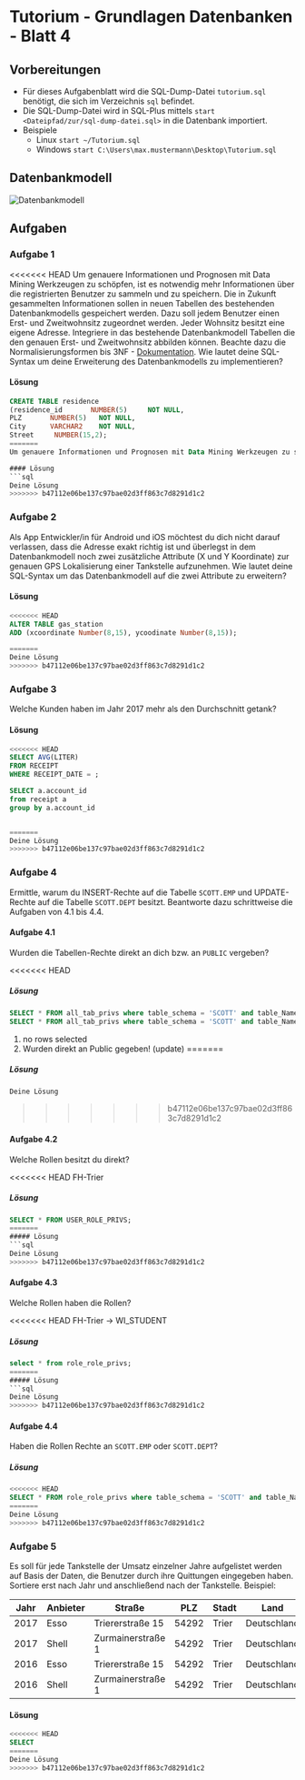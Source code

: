# Tutorium - Grundlagen Datenbanken - Blatt 4

## Vorbereitungen
* Für dieses Aufgabenblatt wird die SQL-Dump-Datei `tutorium.sql` benötigt, die sich im Verzeichnis `sql` befindet.
* Die SQL-Dump-Datei wird in SQL-Plus mittels `start <Dateipfad/zur/sql-dump-datei.sql>` in die Datenbank importiert.
* Beispiele
  * Linux `start ~/Tutorium.sql`
  * Windows `start C:\Users\max.mustermann\Desktop\Tutorium.sql`

## Datenbankmodell
![Datenbankmodell](./img/datamodler_schema.png)

## Aufgaben

### Aufgabe 1
<<<<<<< HEAD
Um genauere Informationen und Prognosen mit Data Mining Werkzeugen zu schöpfen, 
ist es notwendig mehr Informationen über die registrierten Benutzer zu sammeln und zu speichern. 
Die in Zukunft gesammelten Informationen sollen in neuen Tabellen des bestehenden Datenbankmodells gespeichert werden. 
Dazu soll jedem Benutzer einen Erst- und Zweitwohnsitz zugeordnet werden. Jeder Wohnsitz besitzt eine eigene Adresse. 
Integriere in das bestehende Datenbankmodell Tabellen die den genauen Erst- und Zweitwohnsitz abbilden können. Beachte dazu die Normalisierungsformen bis 3NF - [Dokumentation](https://de.wikipedia.org/wiki/Normalisierung_(Datenbank)). Wie lautet deine SQL-Syntax um deine Erweiterung des Datenbankmodells zu implementieren?

#### Lösung
```sql
CREATE TABLE residence
(residence_id       NUMBER(5)     NOT NULL, 
PLZ       NUMBER(5)   NOT NULL, 
City      VARCHAR2    NOT NULL, 
Street     NUMBER(15,2);
=======
Um genauere Informationen und Prognosen mit Data Mining Werkzeugen zu schöpfen, ist es notwendig mehr Informationen über die registrierten Benutzer zu sammeln und zu speichern. Die in Zukunft gesammelten Informationen sollen in neuen Tabellen des bestehenden Datenbankmodells gespeichert werden. Dazu soll jedem Benutzer einen Erst- und Zweitwohnsitz zugeordnet werden. Jeder Wohnsitz besitzt eine eigene Adresse. Integriere in das bestehende Datenbankmodell Tabellen die den genauen Erst- und Zweitwohnsitz abbilden können. Beachte dazu die Normalisierungsformen bis 3NF - [Dokumentation](https://de.wikipedia.org/wiki/Normalisierung_(Datenbank)). Wie lautet deine SQL-Syntax um deine Erweiterung des Datenbankmodells zu implementieren?

#### Lösung
```sql
Deine Lösung
>>>>>>> b47112e06be137c97bae02d3ff863c7d8291d1c2
```

### Aufgabe 2
Als App Entwickler/in für Android und iOS möchtest du dich nicht darauf verlassen, dass die Adresse exakt richtig ist und überlegst in dem Datenbankmodell noch zwei zusätzliche Attribute (X und Y Koordinate) zur genauen GPS Lokalisierung einer Tankstelle aufzunehmen. Wie lautet deine SQL-Syntax um das Datenbankmodell auf die zwei Attribute zu erweitern?

#### Lösung
```sql
<<<<<<< HEAD
ALTER TABLE gas_station 
ADD (xcoordinate Number(8,15), ycoodinate Number(8,15));

=======
Deine Lösung
>>>>>>> b47112e06be137c97bae02d3ff863c7d8291d1c2
```

### Aufgabe 3
Welche Kunden haben im Jahr 2017 mehr als den Durchschnitt getank?

#### Lösung
```sql
<<<<<<< HEAD
SELECT AVG(LITER)
FROM RECEIPT
WHERE RECEIPT_DATE = ;

SELECT a.account_id
from receipt a
group by a.account_id


=======
Deine Lösung
>>>>>>> b47112e06be137c97bae02d3ff863c7d8291d1c2
```

### Aufgabe 4
Ermittle, warum du INSERT-Rechte auf die Tabelle `SCOTT.EMP` und UPDATE-Rechte auf die Tabelle `SCOTT.DEPT` besitzt. Beantworte dazu schrittweise die Aufgaben von 4.1 bis 4.4.

#### Aufgabe 4.1
Wurden die Tabellen-Rechte direkt an dich bzw. an `PUBLIC` vergeben?

<<<<<<< HEAD


##### Lösung
```sql
SELECT * FROM all_tab_privs where table_schema = 'SCOTT' and table_Name = 'EMP';
SELECT * FROM all_tab_privs where table_schema = 'SCOTT' and table_Name = 'DEPT';
```
1. no rows selected
2. Wurden direkt an Public gegeben! (update)
=======
##### Lösung
```sql
Deine Lösung
```
>>>>>>> b47112e06be137c97bae02d3ff863c7d8291d1c2

#### Aufgabe 4.2
Welche Rollen besitzt du direkt?

<<<<<<< HEAD
FH-Trier

##### Lösung
```sql
SELECT * FROM USER_ROLE_PRIVS;
=======
##### Lösung
```sql
Deine Lösung
>>>>>>> b47112e06be137c97bae02d3ff863c7d8291d1c2
```

#### Aufgabe 4.3
Welche Rollen haben die Rollen?

<<<<<<< HEAD
FH-Trier -> WI_STUDENT

##### Lösung
```sql
select * from role_role_privs;
=======
##### Lösung
```sql
Deine Lösung
>>>>>>> b47112e06be137c97bae02d3ff863c7d8291d1c2
```

#### Aufgabe 4.4
Haben die Rollen Rechte an `SCOTT.EMP` oder `SCOTT.DEPT`?

##### Lösung
```sql
<<<<<<< HEAD
SELECT * FROM role_role_privs where table_schema = 'SCOTT' and table_Name = 'DEPT';
=======
Deine Lösung
>>>>>>> b47112e06be137c97bae02d3ff863c7d8291d1c2
```

### Aufgabe 5
Es soll für jede Tankstelle der Umsatz einzelner Jahre aufgelistet werden auf Basis der Daten, die Benutzer durch ihre Quittungen eingegeben haben. Sortiere erst nach Jahr und anschließend nach der Tankstelle. Beispiel:

| Jahr  | Anbieter  | Straße            | PLZ   | Stadt | Land          | Umsatz    |
| ----- | --------- | ----------------- | ----- | ----- | --------------| --------- |
| 2017  | Esso      | Triererstraße 15  | 54292 | Trier | Deutschland   | 54784.14  |
| 2017  | Shell     | Zurmainerstraße 1 | 54292 | Trier | Deutschland   | 67874.78  |
| 2016  | Esso      | Triererstraße 15  | 54292 | Trier | Deutschland   | 57412.66  |
| 2016  | Shell     | Zurmainerstraße 1 | 54292 | Trier | Deutschland   | 72478.42  |

#### Lösung
```sql
<<<<<<< HEAD
SELECT 
=======
Deine Lösung
>>>>>>> b47112e06be137c97bae02d3ff863c7d8291d1c2
```


